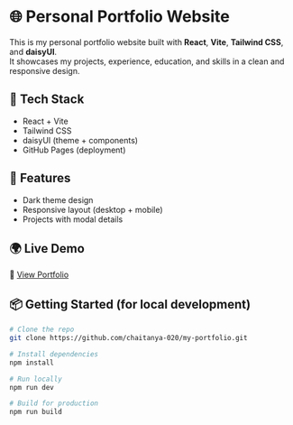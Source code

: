 # 🌐 Personal Portfolio Website

This is my personal portfolio website built with **React**, **Vite**, **Tailwind CSS**, and **daisyUI**.  
It showcases my projects, experience, education, and skills in a clean and responsive design.

## 🚀 Tech Stack
- React + Vite
- Tailwind CSS
- daisyUI (theme + components)
- GitHub Pages (deployment)

## 📸 Features
- Dark theme design
- Responsive layout (desktop + mobile)
- Projects with modal details


## 🌍 Live Demo
🔗 [View Portfolio](https://chaitanya-020.github.io/my-portfolio/)

## 📦 Getting Started (for local development)
```bash
# Clone the repo
git clone https://github.com/chaitanya-020/my-portfolio.git

# Install dependencies
npm install

# Run locally
npm run dev

# Build for production
npm run build
